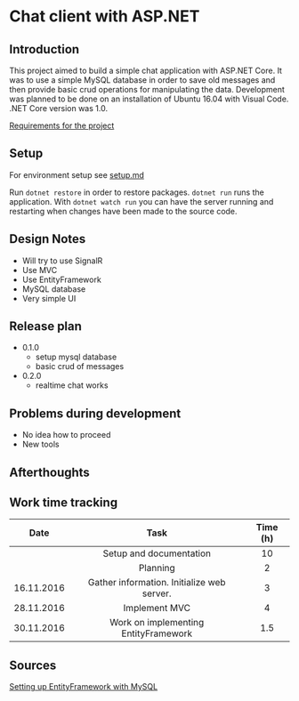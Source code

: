 # Chat client with ASP.NET

## Introduction

This project aimed to build a simple chat application with ASP.NET Core. It was to use a simple MySQL database in order to save old messages and then provide basic crud operations for manipulating the data. Development was planned to be done on an installation of Ubuntu 16.04 with Visual Code. .NET Core version was 1.0.

[Requirements for the project](http://student.labranet.jamk.fi/~salesa/iio13200/harjtyoarviointi.htm)

## Setup

For environment setup see [setup.md](./setup.md)

Run `dotnet restore` in order to restore packages. `dotnet run` runs the application. With `dotnet watch run` you can have the server running and restarting when changes have been made to the source code.

## Design Notes

- Will try to use SignalR
- Use MVC
- Use EntityFramework
- MySQL database
- Very simple UI

## Release plan

- 0.1.0
  - setup mysql database
  - basic crud of messages
- 0.2.0
  - realtime chat works

## Problems during development

- No idea how to proceed
- New tools

## Afterthoughts

## Work time tracking

| Date | Task | Time (h) |
| :---: | :---: | :---: |
| | Setup and documentation | 10 |
| | Planning | 2 |
| 16.11.2016 | Gather information. Initialize web server. | 3 |
| 28.11.2016 | Implement MVC | 4 |
| 30.11.2016 | Work on implementing EntityFramework | 1.5 |

## Sources

[Setting up EntityFramework with MySQL](http://insidemysql.com/howto-starting-with-mysql-ef-core-provider-and-connectornet-7-0-4/)
